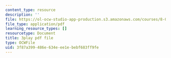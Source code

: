 ```yaml
---
content_type: resource
description: ''
file: https://ol-ocw-studio-app-production.s3.amazonaws.com/courses/8-01sc-classical-mechanics-fall-2016/3f87a399486e634eee1ebebf683ff9fe_i4u7SZjoAs4.pdf
file_type: application/pdf
learning_resource_types: []
resourcetype: Document
title: 3play pdf file
type: OCWFile
uid: 3f87a399-486e-634e-ee1e-bebf683ff9fe
---
```

